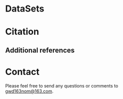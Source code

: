 # DataSets



# Citation


## Additional references


# Contact

Please feel free to send any questions or comments to gwd163nom@163.com.